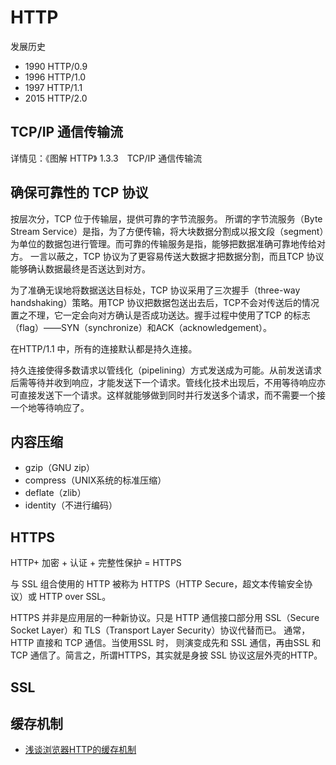 # HTTP

发展历史

- 1990 HTTP/0.9
- 1996 HTTP/1.0
- 1997 HTTP/1.1
- 2015 HTTP/2.0

## TCP/IP 通信传输流

详情见：《图解 HTTP》 1.3.3　TCP/IP 通信传输流

## 确保可靠性的 TCP 协议

按层次分，TCP 位于传输层，提供可靠的字节流服务。
所谓的字节流服务（Byte Stream Service）是指，为了方便传输，将大块数据分割成以报文段（segment）为单位的数据包进行管理。而可靠的传输服务是指，能够把数据准确可靠地传给对方。
一言以蔽之，TCP 协议为了更容易传送大数据才把数据分割，而且TCP 协议能够确认数据最终是否送达到对方。

为了准确无误地将数据送达目标处，TCP 协议采用了三次握手（three-way handshaking）策略。用TCP 协议把数据包送出去后，TCP不会对传送后的情况置之不理，它一定会向对方确认是否成功送达。握手过程中使用了TCP 的标志（flag）——SYN（synchronize）和ACK（acknowledgement）。

在HTTP/1.1 中，所有的连接默认都是持久连接。

持久连接使得多数请求以管线化（pipelining）方式发送成为可能。从前发送请求后需等待并收到响应，才能发送下一个请求。管线化技术出现后，不用等待响应亦可直接发送下一个请求。这样就能够做到同时并行发送多个请求，而不需要一个接一个地等待响应了。

## 内容压缩

- gzip（GNU zip）
- compress（UNIX系统的标准压缩）
- deflate（zlib）
- identity（不进行编码）

## HTTPS

HTTP+ 加密 + 认证 + 完整性保护 = HTTPS

与 SSL 组合使用的 HTTP 被称为 HTTPS（HTTP Secure，超文本传输安全协议）或 HTTP over SSL。

HTTPS 并非是应用层的一种新协议。只是 HTTP 通信接口部分用 SSL（Secure Socket Layer）和 TLS（Transport Layer Security）协议代替而已。
通常，HTTP 直接和 TCP 通信。当使用SSL 时， 则演变成先和 SSL 通信，再由SSL 和TCP 通信了。简言之，所谓HTTPS，其实就是身披 SSL 协议这层外壳的HTTP。

## SSL

## 缓存机制

- [浅谈浏览器HTTP的缓存机制](http://www.codeceo.com/article/broswer-http-cache.html)













